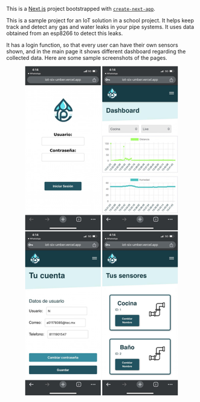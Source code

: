 This is a [Next.js](https://nextjs.org/) project bootstrapped with [`create-next-app`](https://github.com/vercel/next.js/tree/canary/packages/create-next-app).

This is a sample project for an IoT solution in a school project. It helps keep track and detect any gas and water leaks in your pipe systems. It uses data obtained from an esp8266 to detect this leaks.

It has a login function, so that every user can have their own sensors shown, and in the main page it shows different dashboard regarding the collected data. Here are some sample screenshots of the pages.

<p align="center">
  <img src="login.jpeg" width="200" title="Login page">
  <img src="dashboard.jpeg" width="200" title="dashboards">
  <img src="account.jpeg" width="200" title="account page">
  <img src="sensors.jpeg" width="200" title="sensors page">
</p>
